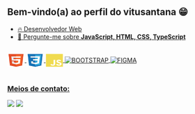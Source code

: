 ## Bem-vindo(a) ao perfil do vitusantana 😁

 <div>
   <a href="https://github.com/vitusantana">
</div>

- 🔥 Desenvolvedor Web
- 💬 Pergunte-me sobre **JavaScript, HTML, CSS, TypeScript**

<div style="display: inline_block"><br>
  <img align="center" alt="HTML" height="30" width="40" src="https://raw.githubusercontent.com/devicons/devicon/master/icons/html5/html5-original.svg">
 
  <img align="center" alt="CSS" height="30" width="40" src="https://raw.githubusercontent.com/devicons/devicon/master/icons/css3/css3-original.svg">
  
  <img align="center" alt="JS" height="30" width="40" src="https://raw.githubusercontent.com/devicons/devicon/master/icons/javascript/javascript-plain.svg">
  
  <img align="center" alt="BOOTSTRAP" height="30" width="40" src="https://cdn.jsdelivr.net/gh/devicons/devicon/icons/bootstrap/bootstrap-original.svg">
  
  <img align="center" alt="FIGMA" height="30" width="40" src="https://cdn.jsdelivr.net/gh/devicons/devicon/icons/figma/figma-original.svg">      
</div>
         
 <br>
 
  ### Meios de contato:
 
<div> 
  <a href = "mailto:vitorsantanatrabalho@hotmail.com"><img src="https://img.shields.io/badge/-Gmail-%23333?style=for-the-badge&logo=gmail&logoColor=white" target="_blank"></a>
  <a href="https://www.linkedin.com/in/vitusantana" target="_blank"><img src="https://img.shields.io/badge/-LinkedIn-%230077B5?style=for-the-badge&logo=linkedin&logoColor=white" target="_blank"></a> 
</div>
